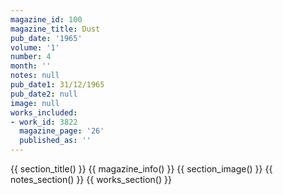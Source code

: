 ```yaml
---
magazine_id: 100
magazine_title: Dust
pub_date: '1965'
volume: '1'
number: 4
month: ''
notes: null
pub_date1: 31/12/1965
pub_date2: null
image: null
works_included:
- work_id: 3822
  magazine_page: '26'
  published_as: ''
---
```


{{ section_title() }}
{{ magazine_info() }}
{{ section_image() }}
{{ notes_section() }}
{{ works_section() }}
